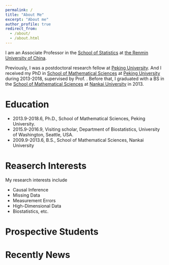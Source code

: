 ```yaml
---
permalink: /
title: "About Me"
excerpt: "About me"
author_profile: true
redirect_from: 
  - /about/
  - /about.html
---
```


I am an Associate Professor in the [School of Statistics](http://stat.ruc.edu.cn/index.html) at [the Renmin University of China](https://www.ruc.edu.cn). 

Previously, I was a postdoctoral research fellow at [Peking University](https://www.pku.edu.cn//). And I received my PhD in [School of Mathematical Sciences](https://www.math.pku.edu.cn) at [Peking University](https://www.pku.edu.cn//) during 2013-2018, supervised by Prof. . Before that, I graduated with a BS in the [School of Mathematical Sciences](https://math.nankai.edu.cn)  at [Nankai University](https://www.nankai.edu.cn) in 2013.

Education
======
* 2013.9-2018.6, Ph.D., School of Mathematical Sciences, Peking University.
* 2015.9-2016.9, Visiting scholar, Department of Biostatistics, University of Washington, Seattle, USA.
* 2009.9-2013.6, B.S., School of Mathematical Sciences, Nankai University


Reaserch Interests
======
My research interests include <br>
* Causal Inference 
* Missing Data
* Measurement Errors
* High-Dimensional Data
* Biostatistics, etc.

Prospective Students
=====

Recently News
=====



